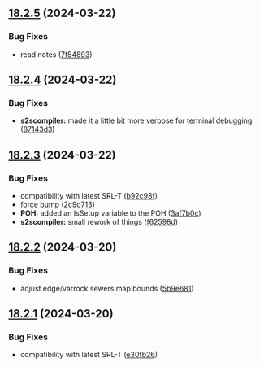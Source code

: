 ## [18.2.5](https://github.com/Torwent/WaspLib/compare/v18.2.4...v18.2.5) (2024-03-22)


### Bug Fixes

* read notes ([7f54893](https://github.com/Torwent/WaspLib/commit/7f54893f5b53b2b21f8ac209adc9d91c005f19cb))



## [18.2.4](https://github.com/Torwent/WaspLib/compare/v18.2.3...v18.2.4) (2024-03-22)


### Bug Fixes

* **s2scompiler:** made it a little bit more verbose for terminal debugging ([87143d3](https://github.com/Torwent/WaspLib/commit/87143d329af468885d6ceff12ca509c84dfc5144))



## [18.2.3](https://github.com/Torwent/WaspLib/compare/v18.2.2...v18.2.3) (2024-03-22)


### Bug Fixes

* compatibility with latest SRL-T ([b92c98f](https://github.com/Torwent/WaspLib/commit/b92c98f568311edd73b3ec6b0fd09a0f0ce6e96a))
* force bump ([2c9d713](https://github.com/Torwent/WaspLib/commit/2c9d71314b1190ef5bd749c629f0486dd93530ef))
* **POH:** added an IsSetup variable to the POH ([3af7b0c](https://github.com/Torwent/WaspLib/commit/3af7b0ce26d7339e0ef2ea5d5b09dc6178e72bb7))
* **s2scompiler:** small rework of things ([f62598d](https://github.com/Torwent/WaspLib/commit/f62598d8d9d0c7b855be5ad8e99922a3890a7311))



## [18.2.2](https://github.com/Torwent/WaspLib/compare/v18.2.1...v18.2.2) (2024-03-20)


### Bug Fixes

* adjust edge/varrock sewers map bounds ([5b9e681](https://github.com/Torwent/WaspLib/commit/5b9e681c0a57c3709b42ab8e61735de6f4dae302))



## [18.2.1](https://github.com/Torwent/WaspLib/compare/v18.2.0...v18.2.1) (2024-03-20)


### Bug Fixes

* compatibility with latest SRL-T ([e30fb26](https://github.com/Torwent/WaspLib/commit/e30fb26c36fc7e8a7282226eefd9fee91369be35))



